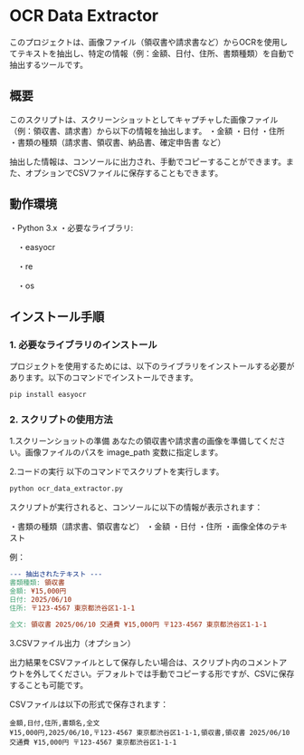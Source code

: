 # OCR Data Extractor

このプロジェクトは、画像ファイル（領収書や請求書など）からOCRを使用してテキストを抽出し、特定の情報（例：金額、日付、住所、書類種類）を自動で抽出するツールです。

## 概要

このスクリプトは、スクリーンショットとしてキャプチャした画像ファイル（例：領収書、請求書）から以下の情報を抽出します。
・金額
・日付
・住所
・書類の種類（請求書、領収書、納品書、確定申告書 など）

抽出した情報は、コンソールに出力され、手動でコピーすることができます。また、オプションでCSVファイルに保存することもできます。

## 動作環境
・Python 3.x
・必要なライブラリ:

　・easyocr
 
　・re
 
　・os

## インストール手順

### 1. 必要なライブラリのインストール
プロジェクトを使用するためには、以下のライブラリをインストールする必要があります。以下のコマンドでインストールできます。

```bash
pip install easyocr
```

### 2. スクリプトの使用方法

1.スクリーンショットの準備
あなたの領収書や請求書の画像を準備してください。画像ファイルのパスを image_path 変数に指定します。

2.コードの実行
以下のコマンドでスクリプトを実行します。

```bash
python ocr_data_extractor.py
```

スクリプトが実行されると、コンソールに以下の情報が表示されます：

・書類の種類（請求書、領収書など）
・金額
・日付
・住所
・画像全体のテキスト

例：
```makefile
--- 抽出されたテキスト ---
書類種類: 領収書
金額: ¥15,000円
日付: 2025/06/10
住所: 〒123-4567 東京都渋谷区1-1-1

全文: 領収書 2025/06/10 交通費 ¥15,000円 〒123-4567 東京都渋谷区1-1-1
```
3.CSVファイル出力（オプション）

出力結果をCSVファイルとして保存したい場合は、スクリプト内のコメントアウトを外してください。デフォルトでは手動でコピーする形ですが、CSVに保存することも可能です。

CSVファイルは以下の形式で保存されます：

```CSV
金額,日付,住所,書類名,全文
¥15,000円,2025/06/10,〒123-4567 東京都渋谷区1-1-1,領収書,領収書 2025/06/10 交通費 ¥15,000円 〒123-4567 東京都渋谷区1-1-1
```

